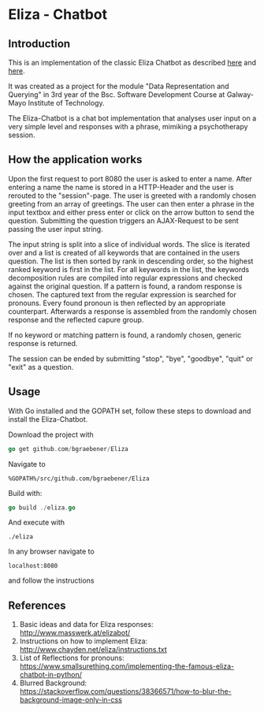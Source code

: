 # Eliza - Chatbot

## Introduction

This is an implementation of the classic Eliza Chatbot as described [here](https://en.wikipedia.org/wiki/ELIZA) and [here](https://www.masswerk.at/elizabot/).

It was created as a project for the module "Data Representation and Querying" in 3rd year of the Bsc. Software Development Course at Galway-Mayo Institute of Technology.

The Eliza-Chatbot is a chat bot implementation that analyses user input on a very simple level and responses with a phrase, mimiking a psychotherapy session.

## How the application works

Upon the first request to port 8080 the user is asked to enter a name. After entering a name the name is stored in a HTTP-Header and the user is rerouted to the "session"-page.  The user is greeted with a randomly chosen greeting from an array of greetings. The user can then enter a phrase in the input textbox and either press enter or click on the arrow button to send the question.
Submitting the question triggers an AJAX-Request to be sent passing the user input string.

The input string is split into a slice of individual words. The slice is iterated over and a list is created of all keywords that are contained in the users question. The list is then sorted by rank in descending order, so the highest ranked keyword is first in the list.
For all keywords in the list, the keywords decomposition rules are compiled into regular expressions and checked against the original question. If a pattern is found, a random response is chosen. The captured text from the regular expression is searched for pronouns. Every found pronoun is then reflected by an appropriate counterpart.
Afterwards a response is assembled from the randomly chosen response and the reflected capure group.

If no keyword or matching pattern is found, a randomly chosen, generic response is returned.

The session can be ended by submitting "stop", "bye", "goodbye", "quit" or "exit" as a question.

## Usage

With Go installed and the GOPATH set, follow these steps to download and install the Eliza-Chatbot.

Download the project with

```go
go get github.com/bgraebener/Eliza
```

Navigate to

    %GOPATH%/src/github.com/bgraebener/Eliza

Build with:

```go
go build ./eliza.go
```

And execute with

    ./eliza

In any browser navigate to

    localhost:8080

and follow the instructions

## References

1. Basic ideas and data for Eliza responses: http://www.masswerk.at/elizabot/
2. Instructions on how to implement Eliza: http://www.chayden.net/eliza/instructions.txt
3. List of Reflections for pronouns: https://www.smallsurething.com/implementing-the-famous-eliza-chatbot-in-python/
4. Blurred Background: https://stackoverflow.com/questions/38366571/how-to-blur-the-background-image-only-in-css